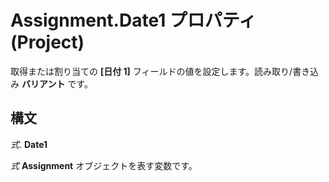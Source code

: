 
# Assignment.Date1 プロパティ (Project)

取得または割り当ての **[日付 1]** フィールドの値を設定します。読み取り/書き込み **バリアント** です。


## 構文

 _式_. **Date1**

 _式_ **Assignment** オブジェクトを表す変数です。

